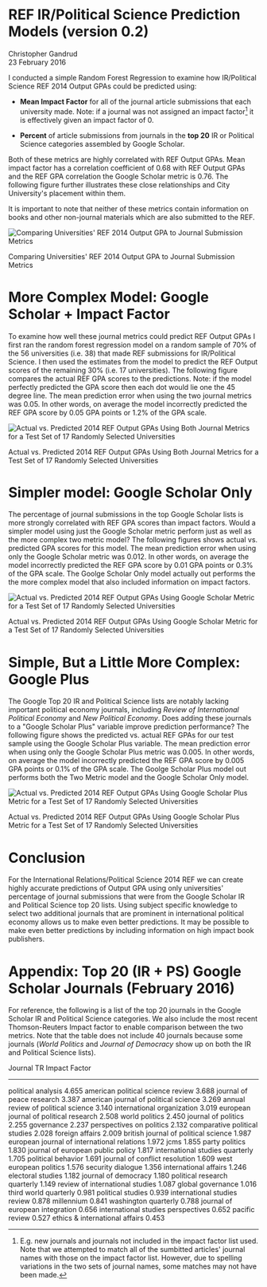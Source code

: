 # REF IR/Political Science Prediction Models (version 0.2)
Christopher Gandrud  
23 February 2016  



I conducted a simple Random Forest Regression to examine how IR/Political Science REF 2014 Output GPAs could be predicted using:

- **Mean Impact Factor** for all of the journal article submissions that each university made. Note: if a journal was not assigned an impact factor[^impact_caveat] it is effectively given an impact factor of 0.

- **Percent** of article submissions from journals in the **top 20** IR or Political Science categories assembled by Google Scholar.

Both of these metrics are highly correlated with REF Output GPAs. Mean impact factor has a correlation coefficient of 0.68 with REF Output GPAs and the REF GPA correlation the Google Scholar metric is 0.76. The following figure further illustrates these close relationships and City University's placement within them. 

It is important to note that neither of these metrics contain information on books and other non-journal materials which are also submitted to the REF.

<div class="figure">
<img src="README_files/figure-html/descript-1.png" alt="Comparing Universities' REF 2014 Output GPA to Journal Submission Metrics"  />
<p class="caption">Comparing Universities' REF 2014 Output GPA to Journal Submission Metrics</p>
</div>

# More Complex Model: Google Scholar + Impact Factor

To examine how well these journal metrics could predict REF Output GPAs I first ran the random forest regression model on a random sample of 70% of the 56 universities (i.e. 38) that made REF submissions for IR/Political Science. I then used the estimates from the model to predict the REF Output scores of the remaining 30% (i.e. 17 universities). The following figure compares the actual REF GPA scores to the predictions. Note: if the model perfectly predicted the GPA score then each dot would lie one the 45 degree line. The mean prediction error when using the two journal metrics was 0.05. In other words, on average the model incorrectly predicted the REF GPA score by 0.05 GPA points or 1.2% of the GPA scale.

<div class="figure">
<img src="README_files/figure-html/unnamed-chunk-1-1.png" alt="Actual vs. Predicted 2014 REF Output GPAs Using Both Journal Metrics for a Test Set of 17 Randomly Selected Universities"  />
<p class="caption">Actual vs. Predicted 2014 REF Output GPAs Using Both Journal Metrics for a Test Set of 17 Randomly Selected Universities</p>
</div>

# Simpler model: Google Scholar Only



The percentage of journal submissions in the top Google Scholar lists is more strongly correlated with REF GPA scores than impact factors. Would a simpler model using just the Google Scholar metric perform just as well as the more complex two metric model? The following figures shows actual vs. predicted GPA scores for this model. The mean prediction error when using only the Google Scholar metric was 0.012. In other words, on average the model incorrectly predicted the REF GPA score by 0.01 GPA points or 0.3% of the GPA scale. The Goolge Scholar Only model actually out performs the the more complex model that also included information on impact factors.

<div class="figure">
<img src="README_files/figure-html/unnamed-chunk-3-1.png" alt="Actual vs. Predicted 2014 REF Output GPAs Using Google Scholar Metric for a Test Set of 17 Randomly Selected Universities"  />
<p class="caption">Actual vs. Predicted 2014 REF Output GPAs Using Google Scholar Metric for a Test Set of 17 Randomly Selected Universities</p>
</div>


# Simple, But a Little More Complex: Google Plus

The Google Top 20 IR and Political Science lists are notably lacking important political economy journals, including *Review of International Political Economy* and *New Political Economy*. Does adding these journals to a "Google Scholar Plus" variable improve prediction performance? The following figure shows the predicted vs. actual REF GPAs for our test sample using the Google Scholar Plus variable. The mean prediction error when using only the Google Scholar Plus metric was 0.005. In other words, on average the model incorrectly predicted the REF GPA score by 0.005 GPA points or 0.1% of the GPA scale. The Goolge Scholar Plus model out performs both the Two Metric model and the Google Scholar Only model.

<div class="figure">
<img src="README_files/figure-html/unnamed-chunk-4-1.png" alt="Actual vs. Predicted 2014 REF Output GPAs Using Google Scholar Plus Metric for a Test Set of 17 Randomly Selected Universities"  />
<p class="caption">Actual vs. Predicted 2014 REF Output GPAs Using Google Scholar Plus Metric for a Test Set of 17 Randomly Selected Universities</p>
</div>


# Conclusion

For the International Relations/Political Science 2014 REF we can create highly accurate predictions of Output GPA using only universities' percentage of journal submissions that were from the Google Scholar IR and Political Science top 20 lists. Using subject specific knowledge to select two additional journals that are prominent in international political economy allows us to make even better predictions. It may be possible to make even better predictions by including information on high impact book publishers. 

# Appendix: Top 20 (IR + PS) Google Scholar Journals (February 2016)

For reference, the following is a list of the top 20 journals in the Google Scholar IR and Political Science categories. We also include the most recent Thomson-Reuters Impact factor to enable comparison between the two metrics. Note that the table does not include 40 journals because some journals (*World Politics* and *Journal of Democracy* show up on both the IR and Political Science lists).


Journal                                        TR Impact Factor
--------------------------------------------  -----------------
political analysis                                        4.655
american political science review                         3.688
journal of peace research                                 3.387
american journal of political science                     3.269
annual review of political science                        3.140
international organization                                3.019
european journal of political research                    2.508
world politics                                            2.450
journal of politics                                       2.255
governance                                                2.237
perspectives on politics                                  2.132
comparative political studies                             2.028
foreign affairs                                           2.009
british journal of political science                      1.987
european journal of international relations               1.972
jcms                                                      1.855
party politics                                            1.830
journal of european public policy                         1.817
international studies quarterly                           1.705
political behavior                                        1.691
journal of conflict resolution                            1.609
west european politics                                    1.576
security dialogue                                         1.356
international affairs                                     1.246
electoral studies                                         1.182
journal of democracy                                      1.180
political research quarterly                              1.149
review of international studies                           1.087
global governance                                         1.016
third world quarterly                                     0.981
political studies                                         0.939
international studies review                              0.878
millennium                                                0.841
washington quarterly                                      0.788
journal of european integration                           0.656
international studies perspectives                        0.652
pacific review                                            0.527
ethics & international affairs                            0.453


[^impact_caveat]: E.g. new journals and journals not included in the impact factor list used. Note that we attempted to match all of the sumbitted articles' journal names with those on the impact factor list. However, due to spelling  variations in the two sets of journal names, some matches may not have been made.

[^HEFCE]: <http://www.dcscience.net/2015_metrictideS2.pdf>

